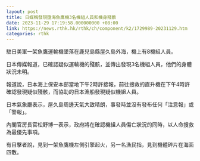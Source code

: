 ```yaml
---
layout: post
title: 日媒稱發現墮海魚鷹機3名機組人員和機身殘骸
date: 2023-11-29 17:19:58.000000000 +08:00
link: https://news.rthk.hk/rthk/ch/component/k2/1729989-20231129.htm
categories: rthk
---
```


駐日美軍一架魚鷹運輸機墜落在鹿兒島縣屋久島外海，機上有8機組人員。

日本傳媒報道，已確認疑似運輸機的殘骸，並傳出發現3名機組人員，他們的身體狀況未明。

報道說，日本海上保安本部當地下午2時許接報，前往搜救的直升機在下午4時許確認發現疑似殘骸，而協助的日本漁船發現疑似機組人員。

日本氣象廳表示，屋久島周邊天氣大致晴朗，事發時並沒有發布任何「注意報」或「警報」。

內閣官房長官松野博一表示，政府將在確認機組人員傷亡狀況的同時，以人命搜救為最優先事項。

有目擊者說，見到一架魚鷹機左側引擎起火，另一名漁民指，見到機體碎片在海面四散。
